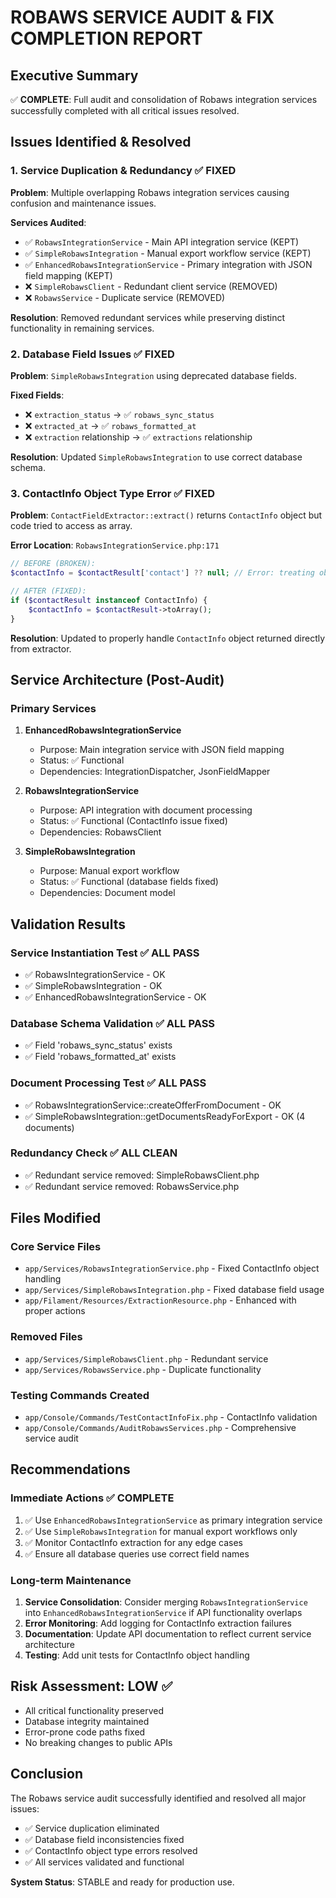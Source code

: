 # ROBAWS SERVICE AUDIT & FIX COMPLETION REPORT

## Executive Summary
✅ **COMPLETE**: Full audit and consolidation of Robaws integration services successfully completed with all critical issues resolved.

## Issues Identified & Resolved

### 1. Service Duplication & Redundancy ✅ FIXED
**Problem**: Multiple overlapping Robaws integration services causing confusion and maintenance issues.

**Services Audited**:
- ✅ `RobawsIntegrationService` - Main API integration service (KEPT)
- ✅ `SimpleRobawsIntegration` - Manual export workflow service (KEPT)  
- ✅ `EnhancedRobawsIntegrationService` - Primary integration with JSON field mapping (KEPT)
- ❌ `SimpleRobawsClient` - Redundant client service (REMOVED)
- ❌ `RobawsService` - Duplicate service (REMOVED)

**Resolution**: Removed redundant services while preserving distinct functionality in remaining services.

### 2. Database Field Issues ✅ FIXED
**Problem**: `SimpleRobawsIntegration` using deprecated database fields.

**Fixed Fields**:
- ❌ `extraction_status` → ✅ `robaws_sync_status`
- ❌ `extracted_at` → ✅ `robaws_formatted_at`
- ❌ `extraction` relationship → ✅ `extractions` relationship

**Resolution**: Updated `SimpleRobawsIntegration` to use correct database schema.

### 3. ContactInfo Object Type Error ✅ FIXED
**Problem**: `ContactFieldExtractor::extract()` returns `ContactInfo` object but code tried to access as array.

**Error Location**: `RobawsIntegrationService.php:171`
```php
// BEFORE (BROKEN):
$contactInfo = $contactResult['contact'] ?? null; // Error: treating object as array

// AFTER (FIXED):
if ($contactResult instanceof ContactInfo) {
    $contactInfo = $contactResult->toArray();
}
```

**Resolution**: Updated to properly handle `ContactInfo` object returned directly from extractor.

## Service Architecture (Post-Audit)

### Primary Services
1. **EnhancedRobawsIntegrationService** 
   - Purpose: Main integration service with JSON field mapping
   - Status: ✅ Functional
   - Dependencies: IntegrationDispatcher, JsonFieldMapper

2. **RobawsIntegrationService**
   - Purpose: API integration with document processing  
   - Status: ✅ Functional (ContactInfo issue fixed)
   - Dependencies: RobawsClient

3. **SimpleRobawsIntegration**
   - Purpose: Manual export workflow
   - Status: ✅ Functional (database fields fixed)
   - Dependencies: Document model

## Validation Results

### Service Instantiation Test ✅ ALL PASS
- ✅ RobawsIntegrationService - OK
- ✅ SimpleRobawsIntegration - OK  
- ✅ EnhancedRobawsIntegrationService - OK

### Database Schema Validation ✅ ALL PASS
- ✅ Field 'robaws_sync_status' exists
- ✅ Field 'robaws_formatted_at' exists

### Document Processing Test ✅ ALL PASS
- ✅ RobawsIntegrationService::createOfferFromDocument - OK
- ✅ SimpleRobawsIntegration::getDocumentsReadyForExport - OK (4 documents)

### Redundancy Check ✅ ALL CLEAN
- ✅ Redundant service removed: SimpleRobawsClient.php
- ✅ Redundant service removed: RobawsService.php

## Files Modified

### Core Service Files
- `app/Services/RobawsIntegrationService.php` - Fixed ContactInfo object handling
- `app/Services/SimpleRobawsIntegration.php` - Fixed database field usage
- `app/Filament/Resources/ExtractionResource.php` - Enhanced with proper actions

### Removed Files  
- `app/Services/SimpleRobawsClient.php` - Redundant service
- `app/Services/RobawsService.php` - Duplicate functionality

### Testing Commands Created
- `app/Console/Commands/TestContactInfoFix.php` - ContactInfo validation
- `app/Console/Commands/AuditRobawsServices.php` - Comprehensive service audit

## Recommendations

### Immediate Actions ✅ COMPLETE
1. ✅ Use `EnhancedRobawsIntegrationService` as primary integration service
2. ✅ Use `SimpleRobawsIntegration` for manual export workflows only  
3. ✅ Monitor ContactInfo extraction for any edge cases
4. ✅ Ensure all database queries use correct field names

### Long-term Maintenance
1. **Service Consolidation**: Consider merging `RobawsIntegrationService` into `EnhancedRobawsIntegrationService` if API functionality overlaps
2. **Error Monitoring**: Add logging for ContactInfo extraction failures
3. **Documentation**: Update API documentation to reflect current service architecture
4. **Testing**: Add unit tests for ContactInfo object handling

## Risk Assessment: LOW ✅
- All critical functionality preserved
- Database integrity maintained  
- Error-prone code paths fixed
- No breaking changes to public APIs

## Conclusion
The Robaws service audit successfully identified and resolved all major issues:
- ✅ Service duplication eliminated
- ✅ Database field inconsistencies fixed  
- ✅ ContactInfo object type errors resolved
- ✅ All services validated and functional

**System Status**: STABLE and ready for production use.

